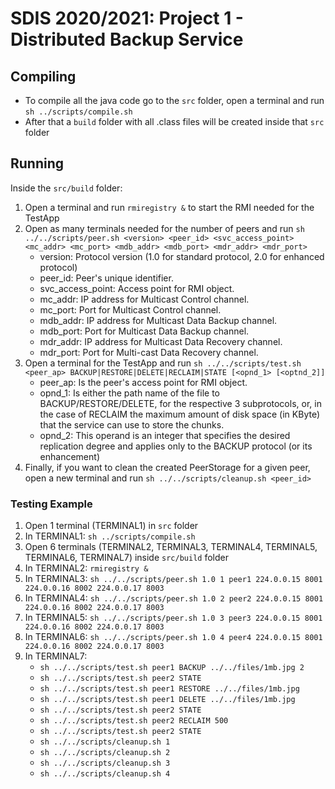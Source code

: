 # SDIS 2020/2021: Project 1 - Distributed Backup Service

## Compiling
- To compile all the java code go to the `src` folder, open a terminal and run `sh ../scripts/compile.sh`
- After that a `build` folder with all .class files will be created inside that ``src`` folder

## Running
Inside the `src/build` folder:

1. Open a terminal and run `rmiregistry &` to start the RMI needed for the TestApp
2. Open as many terminals needed for the number of peers and run `sh ../../scripts/peer.sh <version> <peer_id> <svc_access_point> <mc_addr> <mc_port> <mdb_addr> <mdb_port> <mdr_addr> <mdr_port>`
    - version: Protocol version (1.0 for standard protocol, 2.0 for enhanced protocol)
    - peer_id: Peer's unique identifier.
    - svc_access_point: Access point for RMI object.
    - mc_addr: IP address for Multicast Control channel.
    - mc_port: Port for Multicast Control channel.
    - mdb_addr: IP address for Multicast Data Backup channel.
    - mdb_port: Port for Multicast Data Backup channel.
    - mdr_addr: IP address for Multicast Data Recovery channel.
    - mdr_port: Port for Multi-cast Data Recovery channel.
3. Open a terminal for the TestApp and run `sh ../../scripts/test.sh <peer_ap> BACKUP|RESTORE|DELETE|RECLAIM|STATE [<opnd_1> [<optnd_2]]`
    - peer_ap: Is the peer's access point for RMI object.
    - opnd_1: Is either the path name of the file to BACKUP/RESTORE/DELETE, for the respective 3 subprotocols, or, in the case of RECLAIM the maximum amount of disk space (in KByte) that the service can use to store the chunks.
    - opnd_2: This operand is an integer that specifies the desired replication degree and applies only to the BACKUP protocol (or its enhancement)
4. Finally, if you want to clean the created PeerStorage for a given peer, open a new terminal and run `sh ../../scripts/cleanup.sh <peer_id>`

### Testing Example
1. Open 1 terminal (TERMINAL1) in `src` folder
2. In TERMINAL1: `sh ../scripts/compile.sh`
3. Open 6 terminals (TERMINAL2, TERMINAL3, TERMINAL4, TERMINAL5, TERMINAL6, TERMINAL7) inside `src/build` folder
4. In TERMINAL2: `rmiregistry &`
5. In TERMINAL3: `sh ../../scripts/peer.sh 1.0 1 peer1 224.0.0.15 8001 224.0.0.16 8002 224.0.0.17 8003`
6. In TERMINAL4: `sh ../../scripts/peer.sh 1.0 2 peer2 224.0.0.15 8001 224.0.0.16 8002 224.0.0.17 8003`
7. In TERMINAL5: `sh ../../scripts/peer.sh 1.0 3 peer3 224.0.0.15 8001 224.0.0.16 8002 224.0.0.17 8003`
8. In TERMINAL6: `sh ../../scripts/peer.sh 1.0 4 peer4 224.0.0.15 8001 224.0.0.16 8002 224.0.0.17 8003`
9. In TERMINAL7:
    - `sh ../../scripts/test.sh peer1 BACKUP ../../files/1mb.jpg 2`
    - `sh ../../scripts/test.sh peer2 STATE`
    - `sh ../../scripts/test.sh peer1 RESTORE ../../files/1mb.jpg`
    - `sh ../../scripts/test.sh peer1 DELETE ../../files/1mb.jpg`
    - `sh ../../scripts/test.sh peer2 STATE`
    - `sh ../../scripts/test.sh peer2 RECLAIM 500`
    - `sh ../../scripts/test.sh peer2 STATE`
    - `sh ../../scripts/cleanup.sh 1`
    - `sh ../../scripts/cleanup.sh 2`
    - `sh ../../scripts/cleanup.sh 3`
    - `sh ../../scripts/cleanup.sh 4`